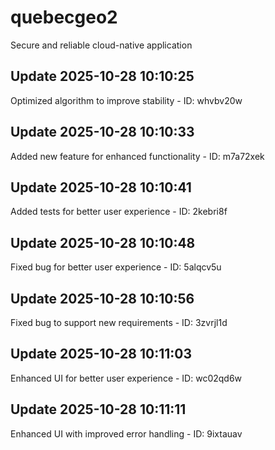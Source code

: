 # quebecgeo2
Secure and reliable cloud-native application

## Update 2025-10-28 10:10:25
Optimized algorithm to improve stability - ID: whvbv20w


## Update 2025-10-28 10:10:33
Added new feature for enhanced functionality - ID: m7a72xek


## Update 2025-10-28 10:10:41
Added tests for better user experience - ID: 2kebri8f


## Update 2025-10-28 10:10:48
Fixed bug for better user experience - ID: 5alqcv5u


## Update 2025-10-28 10:10:56
Fixed bug to support new requirements - ID: 3zvrjl1d


## Update 2025-10-28 10:11:03
Enhanced UI for better user experience - ID: wc02qd6w


## Update 2025-10-28 10:11:11
Enhanced UI with improved error handling - ID: 9ixtauav


